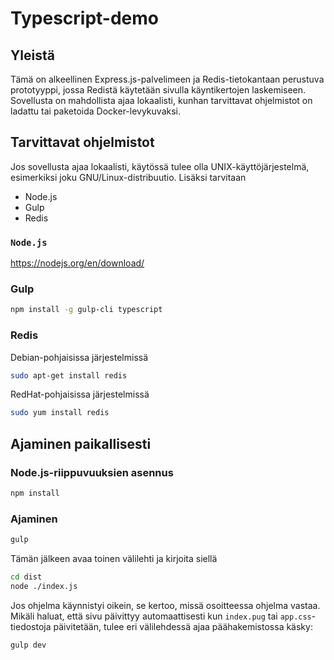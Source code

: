 # Typescript-demo

## Yleistä

Tämä on alkeellinen Express.js-palvelimeen ja Redis-tietokantaan perustuva prototyyppi, jossa Redistä käytetään sivulla käyntikertojen laskemiseen. Sovellusta on mahdollista ajaa lokaalisti, kunhan tarvittavat ohjelmistot on ladattu tai paketoida Docker-levykuvaksi.

## Tarvittavat ohjelmistot

Jos sovellusta ajaa lokaalisti, käytössä tulee olla UNIX-käyttöjärjestelmä, esimerkiksi joku GNU/Linux-distribuutio. Lisäksi tarvitaan
* Node.js
* Gulp
* Redis

### `Node.js`

https://nodejs.org/en/download/

### Gulp

```bash
npm install -g gulp-cli typescript
```

### Redis

Debian-pohjaisissa järjestelmissä
```bash
sudo apt-get install redis
```

RedHat-pohjaisissa järjestelmissä

```bash
sudo yum install redis
```

## Ajaminen paikallisesti

### Node.js-riippuvuuksien asennus

```bash
npm install
```

### Ajaminen

```bash
gulp
```

Tämän jälkeen avaa toinen välilehti ja kirjoita siellä

```bash
cd dist
node ./index.js
```

Jos ohjelma käynnistyi oikein, se kertoo, missä osoitteessa ohjelma vastaa. Mikäli haluat, että sivu päivittyy automaattisesti kun `index.pug` tai `app.css`-tiedostoja päivitetään, tulee eri välilehdessä ajaa päähakemistossa käsky:

```bash
gulp dev
```
